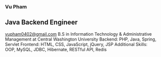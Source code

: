 ### Vu Pham 
## Java Backend Engineer
vupham0402@gmail.com
B.S in Information Technology & Administrative Management at Central Washington University
Backend:  PHP, Java, Spring, Servlet
Frontend:  HTML, CSS, JavaScript, jQuery, JSP
Additional Skills: OOP, MySQL, JDBC, Hibernate, RESTful API, Redis

